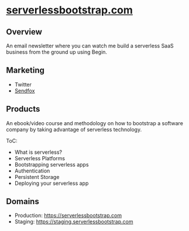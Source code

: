 # [serverlessbootstrap.com](https://serverlessbootstrap.com/)

## Overview

An email newsletter where you can watch me build a serverless SaaS business from the ground up using Begin.

## Marketing

- Twitter
- [Sendfox](https://sendfox.com/)

## Products

An ebook/video course and methodology on how to bootstrap a software company by taking advantage of serverless technology.

ToC:
- What is serverless?
- Serverless Platforms
- Bootstrapping serverless apps
- Authentication
- Persistent Storage
- Deploying your serverless app


## Domains

- Production: https://serverlessbootstrap.com
- Staging: https://staging.serverlessbootstrap.com
